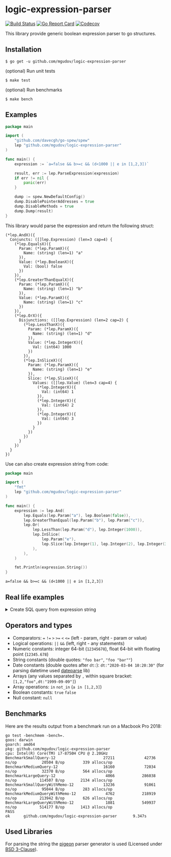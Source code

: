 logic-expression-parser
====

[![Build Status](https://app.travis-ci.com/mgudov/logic-expression-parser.svg?branch=master)](https://app.travis-ci.com/mgudov/logic-expression-parser)
[![Go Report Card](https://goreportcard.com/badge/github.com/mgudov/logic-expression-parser)](https://goreportcard.com/report/github.com/mgudov/logic-expression-parser)
[![Codecov](https://codecov.io/gh/mgudov/logic-expression-parser/branch/master/graph/badge.svg?token=JMQMBEP2Z6)](https://codecov.io/gh/mgudov/logic-expression-parser)

This library provide generic boolean expression parser to go structures.

## Installation

    $ go get -u github.com/mgudov/logic-expression-parser

(optional) Run unit tests

    $ make test

(optional) Run benchmarks

    $ make bench

## Examples

```go
package main

import (
	"github.com/davecgh/go-spew/spew"
	lep "github.com/mgudov/logic-expression-parser"
)

func main() {
	expression := `a=false && b>=c && (d<1000 || e in [1,2,3])`

	result, err := lep.ParseExpression(expression)
	if err != nil {
		panic(err)
	}

	dump := spew.NewDefaultConfig()
	dump.DisablePointerAddresses = true
	dump.DisableMethods = true
	dump.Dump(result)
}
```

This library would parse the expression and return the following struct:

```
(*lep.AndX)({
  Conjuncts: ([]lep.Expression) (len=3 cap=4) {
    (*lep.EqualsX)({
      Param: (*lep.ParamX)({
        Name: (string) (len=1) "a"
      }),
      Value: (*lep.BooleanX)({
        Val: (bool) false
      })
    }),
    (*lep.GreaterThanEqualX)({
      Param: (*lep.ParamX)({
        Name: (string) (len=1) "b"
      }),
      Value: (*lep.ParamX)({
        Name: (string) (len=1) "c"
      })
    }),
    (*lep.OrX)({
      Disjunctions: ([]lep.Expression) (len=2 cap=2) {
        (*lep.LessThanX)({
          Param: (*lep.ParamX)({
            Name: (string) (len=1) "d"
          }),
          Value: (*lep.IntegerX)({
            Val: (int64) 1000
          })
        }),
        (*lep.InSliceX)({
          Param: (*lep.ParamX)({
            Name: (string) (len=1) "e"
          }),
          Slice: (*lep.SliceX)({
            Values: ([]lep.Value) (len=3 cap=4) {
              (*lep.IntegerX)({
                Val: (int64) 1
              }),
              (*lep.IntegerX)({
                Val: (int64) 2
              }),
              (*lep.IntegerX)({
                Val: (int64) 3
              })
            }
          })
        })
      }
    })
  }
})
```

Use can also create expression string from code:

```go
package main

import (
	"fmt"
	lep "github.com/mgudov/logic-expression-parser"
)

func main() {
	expression := lep.And(
		lep.Equals(lep.Param("a"), lep.Boolean(false)),
		lep.GreaterThanEqual(lep.Param("b"), lep.Param("c")),
		lep.Or(
			lep.LessThan(lep.Param("d"), lep.Integer(1000)),
			lep.InSlice(
				lep.Param("e"),
				lep.Slice(lep.Integer(1), lep.Integer(2), lep.Integer(3)),
			),
		),
	)

	fmt.Println(expression.String())
}
```

```
a=false && b>=c && (d<1000 || e in [1,2,3])
```

## Real life examples
<details>
  <summary>Create SQL query from expression string</summary>

```go
package main

import (
	"fmt"
	"github.com/davecgh/go-spew/spew"
	sb "github.com/huandu/go-sqlbuilder"
	lep "github.com/mgudov/logic-expression-parser"
)

func traverse(sql *sb.SelectBuilder, expr lep.Expression) (string, error) {
	switch e := expr.(type) {
	default:
		return "", fmt.Errorf("not implemented: %T", e)
	case *lep.OrX:
		var args []string
		for _, disjunction := range e.Disjunctions {
			arg, err := traverse(sql, disjunction)
			if err != nil {
				return "", err
			}
			args = append(args, arg)
		}
		return sql.Or(args...), nil
	case *lep.AndX:
		var args []string
		for _, conjunct := range e.Conjuncts {
			arg, err := traverse(sql, conjunct)
			if err != nil {
				return "", err
			}
			args = append(args, arg)
		}
		return sql.And(args...), nil
	case *lep.EqualsX:
		value := e.Value.Value()
		if value == nil {
			return sql.IsNotNull(e.Param.String()), nil
		}
		return sql.Equal(e.Param.String(), value), nil
	case *lep.NotEqualsX:
		value := e.Value.Value()
		if value == nil {
			return sql.IsNotNull(e.Param.String()), nil
		}
		return sql.NotEqual(e.Param.String(), value), nil
	case *lep.GreaterThanX:
		return sql.GreaterThan(e.Param.String(), e.Value.Value()), nil
	case *lep.InSliceX:
		var items []interface{}
		for _, value := range e.Slice.Values {
			items = append(items, value.Value())
		}
		return sql.In(e.Param.String(), items...), nil

		// TODO: other cases
	}
}

func main() {
	query := `active=true && email!=null && (last_login>dt:"2010-01-01" || role in ["client","customer"])`

	expr, err := lep.ParseExpression(query)
	if err != nil {
		panic(err)
	}

	sql := sb.Select("*").From("users")
	where, err := traverse(sql, expr)
	if err != nil {
		panic(err)
	}
	sql.Where(where)

	spew.Dump(sql.Build())
}
```

```
(string) (len=99) "SELECT * FROM users WHERE (active = ? AND email IS NOT NULL AND (last_login > ? OR role IN (?, ?)))"
([]interface {}) (len=4 cap=4) {
 (bool) true,
 (time.Time) 2010-01-01 00:00:00 +0000 UTC,
 (string) (len=6) "client",
 (string) (len=8) "customer"
}
```
</details>

## Operators and types

* Comparators: `=` `!=` `>` `>=` `<` `<=` (left - param, right - param or value)
* Logical operations: `||` `&&` (left, right - any statements)
* Numeric constants: integer 64-bit (`12345678`), float 64-bit with floating point (`12345.678`)
* String constants (double quotes: `"foo bar"`, `"foo "bar""`)
* Date constants (double quotes after `dt:`): `dt:"2020-03-04 10:20:30"` (for parsing datetime used [dateparse](github.com/araddon/dateparse) lib)
* Arrays (any values separated by `,` within square bracket: `[1,2,"foo",dt:"1999-09-09"]`)
* Array operations: `in` `not_in` (`a in [1,2,3]`)
* Boolean constants: `true` `false`
* Null constant: `null`

## Benchmarks

Here are the results output from a benchmark run on a Macbook Pro 2018:

```
go test -benchmem -bench=.
goos: darwin
goarch: amd64
pkg: github.com/mgudov/logic-expression-parser
cpu: Intel(R) Core(TM) i7-8750H CPU @ 2.20GHz
BenchmarkSmallQuery-12                     27211             42736 ns/op           20504 B/op        339 allocs/op
BenchmarkMediumQuery-12                    16160             72034 ns/op           32370 B/op        564 allocs/op
BenchmarkLargeQuery-12                      4066            286038 ns/op          114507 B/op       2134 allocs/op
BenchmarkSmallQueryWithMemo-12             13236             91061 ns/op           95044 B/op        283 allocs/op
BenchmarkMediumQueryWithMemo-12             4762            218919 ns/op          213942 B/op        626 allocs/op
BenchmarkLargeQueryWithMemo-12              1881            549937 ns/op          514177 B/op       1413 allocs/op
PASS
ok      github.com/mgudov/logic-expression-parser       9.347s
```

## Used Libraries

For parsing the string the [pigeon](https://github.com/mna/pigeon) parser generator is used
(Licensed under [BSD 3-Clause](http://opensource.org/licenses/BSD-3-Clause)).
